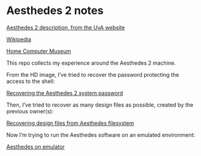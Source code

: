 # Aesthedes 2 notes

[Aesthedes 2 description, from the UvA website](https://ub.fnwi.uva.nl/computermuseum/aesthedes.html)

[Wikipedia](https://en.wikipedia.org/wiki/Aesthedes#Aesthedes_2)

[Home Computer Museum](https://www.homecomputermuseum.nl/collectie/claessens-product-consultants/aestedes/)

This repo collects my experience around the Aesthedes 2 machine.

From the HD image, I’ve tried to recover the password protecting the access to the shell: 

[Recovering the Aesthedes 2 system password](password.md)

Then, I’ve tried to recover as many design files as possible, created by the previous owner(s):

[Recovering design files from Aesthedes filesystem](design-files-recovery.md)

Now I’m trying to run the Aesthedes software on an emulated environment:

[Aesthedes on emulator](emulator/emulator.md)